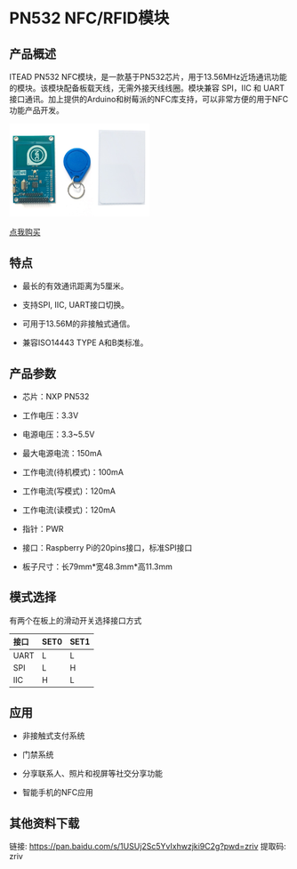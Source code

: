 # PN532 NFC/RFID模块
## 产品概述

ITEAD PN532 NFC模块，是一款基于PN532芯片，用于13.56MHz近场通讯功能的模块。该模块配备板载天线，无需外接天线线圈。模块兼容 SPI，IIC 和 UART 接口通讯。加上提供的Arduino和树莓派的NFC库支持，可以非常方便的用于NFC功能产品开发。

<img src="../img/OJCM31/01.jpg" width=50% />

[点我购买](https://item.taobao.com/item.htm?id=628374545976)

## 特点

+ 最长的有效通讯距离为5厘米。

+ 支持SPI, IIC, UART接口切换。

+ 可用于13.56M的非接触式通信。

+ 兼容ISO14443 TYPE A和B类标准。

## 产品参数

+ 芯片：NXP PN532

+ 工作电压：3.3V

+ 电源电压：3.3~5.5V

+ 最大电源电流：150mA

+ 工作电流(待机模式)：100mA

+ 工作电流(写模式)：120mA

+ 工作电流(读模式)：120mA

+ 指针：PWR

+ 接口：Raspberry Pi的20pins接口，标准SPI接口

+ 板子尺寸：长79mm\*宽48.3mm*高11.3mm 


## 模式选择
 
有两个在板上的滑动开关选择接口方式

|接口|SET0| SET1|
|:--|:--|:--|
|UART|L|L|
|SPI|L|H|
|IIC|H|L|

## 应用

+ 非接触式支付系统

+ 门禁系统

+ 分享联系人、照片和视屏等社交分享功能

+ 智能手机的NFC应用

## 其他资料下载

链接: <https://pan.baidu.com/s/1USUj2Sc5YvIxhwzjki9C2g?pwd=zriv>
提取码: zriv